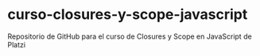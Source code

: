 # curso-closures-y-scope-javascript
Repositorio de GitHub para el curso de Closures y Scope en JavaScript de Platzi
